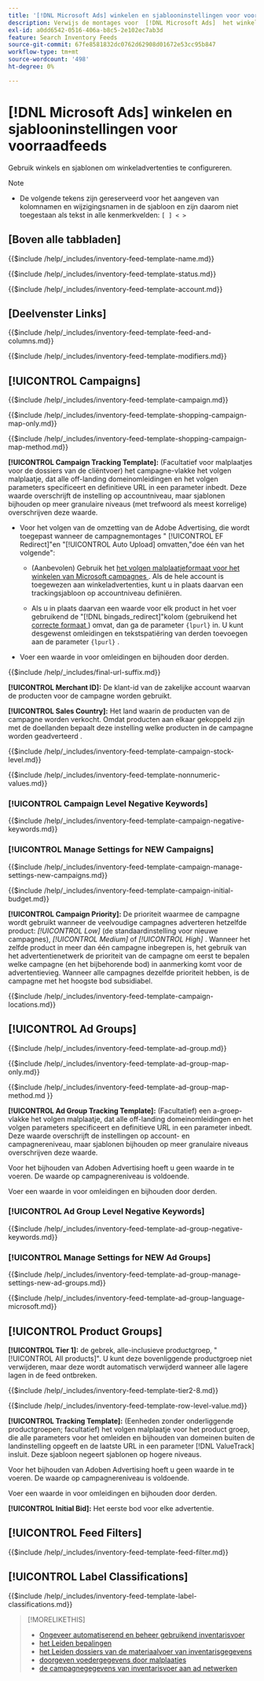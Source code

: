 ```yaml
---
title: '[!DNL Microsoft Ads] winkelen en sjablooninstellingen voor voorraadfeeds'
description: Verwijs de montages voor  [!DNL Microsoft Ads]  het winkelen en malplaatjes voor inventarisvoer.
exl-id: a0dd6542-0516-406a-b8c5-2e102ec7ab3d
feature: Search Inventory Feeds
source-git-commit: 67fe8581832dc0762d62908d01672e53cc95b847
workflow-type: tm+mt
source-wordcount: '498'
ht-degree: 0%

---
```


# [!DNL Microsoft Ads] winkelen en sjablooninstellingen voor voorraadfeeds

Gebruik winkels en sjablonen om winkeladvertenties te configureren.

>[!NOTE]
>
>* De volgende tekens zijn gereserveerd voor het aangeven van kolomnamen en wijzigingsnamen in de sjabloon en zijn daarom niet toegestaan als tekst in alle kenmerkvelden: `[ ] < > `


## \[Boven alle tabbladen\]

<!-- **Template Name:** -->

{{$include /help/_includes/inventory-feed-template-name.md}}

<!-- **Status:** -->

{{$include /help/_includes/inventory-feed-template-status.md}}

<!-- **Account:** -->

{{$include /help/_includes/inventory-feed-template-account.md}}

## \[Deelvenster Links\]

<!-- **[!UICONTROL Feed &amp; Columns]:** -->

{{$include /help/_includes/inventory-feed-template-feed-and-columns.md}}

<!-- **[!UICONTROL Modifiers]:** -->

{{$include /help/_includes/inventory-feed-template-modifiers.md}}

## [!UICONTROL Campaigns]

<!-- **[!UICONTROL Campaign]:** -->

{{$include /help/_includes/inventory-feed-template-campaign.md}}

<!-- **[!UICONTROL Campaign Map Only]:** -->

{{$include /help/_includes/inventory-feed-template-shopping-campaign-map-only.md}}

<!-- **[!UICONTROL Campaign Map Method]:** -->

{{$include /help/_includes/inventory-feed-template-shopping-campaign-map-method.md}}

**[!UICONTROL Campaign Tracking Template]:** (Facultatief voor malplaatjes voor de dossiers van de cliëntvoer) het campagne-vlakke het volgen malplaatje, dat alle off-landing domeinomleidingen en het volgen parameters specificeert en definitieve URL in een parameter inbedt. Deze waarde overschrijft de instelling op accountniveau, maar sjablonen bijhouden op meer granulaire niveaus (met trefwoord als meest korrelige) overschrijven deze waarde.

* Voor het volgen van de omzetting van de Adobe Advertising, die wordt toegepast wanneer de campagnemontages &quot; [!UICONTROL EF Redirect]&quot;en &quot;[!UICONTROL Auto Upload] omvatten,&quot;doe één van het volgende&quot;:

   * (Aanbevolen) Gebruik het [ het volgen malplaatjeformaat voor het winkelen van Microsoft campagnes ](/help/search-social-commerce/tracking/formats-click-tracking-microsoft.md). Als de hele account is toegewezen aan winkeladvertenties, kunt u in plaats daarvan een trackingsjabloon op accountniveau definiëren.

   * Als u in plaats daarvan een waarde voor elk product in het voer gebruikend de &quot;[!DNL bingads_redirect]&quot;kolom (gebruikend het [ correcte formaat ](/help/search-social-commerce/tracking/formats-click-tracking-microsoft.md)) omvat, dan ga de parameter `{lpurl}` in. U kunt desgewenst omleidingen en tekstspatiëring van derden toevoegen aan de parameter `{lpurl}` .

* Voer een waarde in voor omleidingen en bijhouden door derden.

<!-- **[!UICONTROL Campaign Final URL Suffix]:** -->

{{$include /help/_includes/final-url-suffix.md}}

**[!UICONTROL Merchant ID]:** De klant-id van de zakelijke account waarvan de producten voor de campagne worden gebruikt.

**[!UICONTROL Sales Country]:** Het land waarin de producten van de campagne worden verkocht. Omdat producten aan elkaar gekoppeld zijn
met de doellanden bepaalt deze instelling welke producten in de campagne worden geadverteerd .

<!-- **[!UICONTROL Stock Level]:** -->

{{$include /help/_includes/inventory-feed-template-campaign-stock-level.md}}

<!-- **[!UICONTROL This column has non-numeric values]:** -->

{{$include /help/_includes/inventory-feed-template-nonnumeric-values.md}}

### [!UICONTROL Campaign Level Negative Keywords]

{{$include /help/_includes/inventory-feed-template-campaign-negative-keywords.md}}

### [!UICONTROL Manage Settings for NEW Campaigns]

<!-- Flag/check box **[!UICONTROL Manage Settings for NEW Campaigns]:** -->

{{$include /help/_includes/inventory-feed-template-campaign-manage-settings-new-campaigns.md}}

<!-- **[!UICONTROL Initial Budget]:** -->

{{$include /help/_includes/inventory-feed-template-campaign-initial-budget.md}}

**[!UICONTROL Campaign Priority]:** De prioriteit waarmee de campagne wordt gebruikt wanneer de veelvoudige campagnes adverteren
hetzelfde product: *[!UICONTROL Low]* (de standaardinstelling voor nieuwe campagnes), *[!UICONTROL Medium]* of *[!UICONTROL High]* . Wanneer het zelfde product in meer dan één campagne inbegrepen is, het gebruik van het advertentienetwerk
de prioriteit van de campagne om eerst te bepalen welke campagne (en het bijbehorende bod) in aanmerking komt voor de advertentievieg. Wanneer alle campagnes dezelfde prioriteit hebben, is de campagne met het hoogste bod subsidiabel.

<!-- **[!UICONTROL Locations]:** -->

{{$include /help/_includes/inventory-feed-template-campaign-locations.md}}

## [!UICONTROL Ad Groups]

<!-- **[!UICONTROL Ad Group]:** -->

{{$include /help/_includes/inventory-feed-template-ad-group.md}}

<!-- **[!UICONTROL Map Only]:** -->

{{$include /help/_includes/inventory-feed-template-ad-group-map-only.md}}

<!-- **[!UICONTROL Map Method]:** -->

{{$include /help/_includes/inventory-feed-template-ad-group-map-method.md }}

**[!UICONTROL Ad Group Tracking Template]:** (Facultatief) een a-groep-vlakke het volgen malplaatje, dat alle off-landing domeinomleidingen en het volgen parameters specificeert en definitieve URL in een parameter inbedt. Deze waarde overschrijft de instellingen op account- en campagnereniveau, maar sjablonen bijhouden op meer granulaire niveaus overschrijven deze waarde.

Voor het bijhouden van Adoben Advertising hoeft u geen waarde in te voeren. De waarde op campagnereniveau is voldoende.

Voer een waarde in voor omleidingen en bijhouden door derden.

### [!UICONTROL Ad Group Level Negative Keywords]

{{$include /help/_includes/inventory-feed-template-ad-group-negative-keywords.md}}

### [!UICONTROL Manage Settings for NEW Ad Groups]

<!-- Flag/check box **[!UICONTROL Manage Settings for NEW Ad Groups]:** -->

{{$include /help/_includes/inventory-feed-template-ad-group-manage-settings-new-ad-groups.md}}

<!-- **[!UICONTROL Languages]:** -->

{{$include /help/_includes/inventory-feed-template-ad-group-language-microsoft.md}}

## [!UICONTROL Product Groups]

**[!UICONTROL Tier 1]:** de gebrek, alle-inclusieve productgroep, &quot;[!UICONTROL All products]&quot;. U kunt deze bovenliggende productgroep niet verwijderen, maar deze wordt automatisch verwijderd wanneer alle lagere lagen in de feed ontbreken.

<!-- **[!UICONTROL Tier 2 - Tier 8]:** -->

{{$include /help/_includes/inventory-feed-template-tier2-8.md}}

<!-- **[!UICONTROL Row Level Value]:** -->

{{$include /help/_includes/inventory-feed-template-row-level-value.md}}

**[!UICONTROL Tracking Template]:** (Eenheden zonder onderliggende productgroepen; facultatief) het volgen malplaatje voor het product
groep, die alle parameters voor het omleiden en bijhouden van domeinen buiten de landinstelling opgeeft en de laatste URL in een parameter [!DNL ValueTrack] insluit. Deze sjabloon negeert sjablonen op hogere niveaus.

Voor het bijhouden van Adoben Advertising hoeft u geen waarde in te voeren. De waarde op campagnereniveau is voldoende.

Voer een waarde in voor omleidingen en bijhouden door derden.

**[!UICONTROL Initial Bid]:** Het eerste bod voor elke advertentie.

## [!UICONTROL Feed Filters]

<!-- **\[Feed Filter\]:** -->

{{$include /help/_includes/inventory-feed-template-feed-filter.md}}

## [!UICONTROL Label Classifications]

<!-- **\[Component\] [!UICONTROL Label Classifications] &gt; `[Label Classification and Value`]:** -->

{{$include /help/_includes/inventory-feed-template-label-classifications.md}}

>[!MORELIKETHIS]
>
>* [ Ongeveer automatiserend en beheer gebruikend inventarisvoer ](../inventory-feeds-about.md)
>* [ het Leiden bepalingen ](../modifiers-manage.md)
>* [ het Leiden dossiers van de materiaalvoer van inventarisgegevens ](/help/search-social-commerce/campaign-management/inventory-feeds/feed-files-manage.md)
>* [ doorgeven voedergegevens door malplaatjes ](../feed-data-propagate.md)
>* [ de campagnegegevens van inventarisvoer aan ad netwerken ](../propagated-data-post.md)
